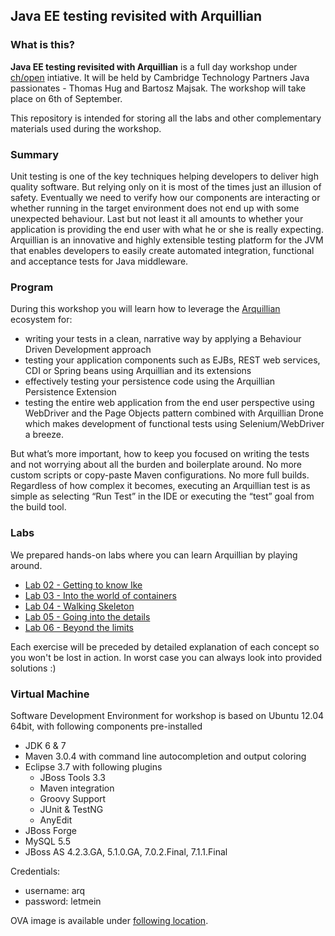 ## Java EE testing revisited with Arquillian

### What is this?

**Java EE testing revisited with Arquillian** is a full day workshop under [ch/open](http://www.ch-open.ch/wstage/workshop-tage/aktuelles-programm-2012/) intiative.  It will be held by Cambridge Technology Partners Java passionates - Thomas Hug and Bartosz Majsak.
The workshop will take place on 6th of September. 

This repository is intended for storing all the labs and other complementary materials used during the workshop.

### Summary

Unit testing is one of the key techniques helping developers to deliver high quality software. But relying only on it is most of the times just an illusion of safety. Eventually we need to verify how our components are interacting or whether running in the target environment does not end up with some unexpected behaviour. Last but not least it all amounts to whether your application is providing the end user with what he or she is really expecting.
Arquillian is an innovative and highly extensible testing platform for the JVM that enables developers to easily create automated integration, functional and acceptance tests for Java middleware.

### Program

During this workshop you will learn how to leverage the [Arquillian](http://arquillian.org/) ecosystem for:

* writing your tests in a clean, narrative way by applying a Behaviour Driven Development approach
* testing your application components such as EJBs, REST web services, CDI or Spring beans using Arquillian and its extensions
* effectively testing your persistence code using the Arquillian Persistence Extension
* testing the entire web application from the end user perspective using WebDriver and the Page Objects pattern combined with Arquillian Drone which makes development of functional tests using Selenium/WebDriver a breeze.

But what’s more important, how to keep you focused on writing the tests and not worrying about all the burden and boilerplate around. No more custom scripts or copy-paste Maven configurations. No more full builds. Regardless of how complex it becomes, executing an Arquillian test is as simple as selecting “Run Test” in the IDE or executing the “test” goal from the build tool.

### Labs

We prepared hands-on labs where you can learn Arquillian by playing around. 

* [Lab 02 - Getting to know Ike](https://github.com/ctpconsulting/chopen-workshop-arquillian/blob/master/lab02/README.md)
* [Lab 03 - Into the world of containers](https://github.com/ctpconsulting/chopen-workshop-arquillian/blob/master/lab03/README.md)
* [Lab 04 - Walking Skeleton](https://github.com/ctpconsulting/chopen-workshop-arquillian/blob/master/lab04/README.md)
* [Lab 05 - Going into the details](https://github.com/ctpconsulting/chopen-workshop-arquillian/blob/master/lab05/README.md)
* [Lab 06 - Beyond the limits](https://github.com/ctpconsulting/chopen-workshop-arquillian/blob/master/lab06/README.md)

Each exercise will be preceded by detailed explanation of each concept so you won't be lost in action. In worst case you can always look into provided solutions :)

### Virtual Machine

Software Development Environment for workshop is based on Ubuntu 12.04 64bit, with following components pre-installed
* JDK 6 & 7
* Maven 3.0.4 with command line autocompletion and output coloring
* Eclipse 3.7 with following plugins
  * JBoss Tools 3.3
  * Maven integration
  * Groovy Support
  * JUnit & TestNG
  * AnyEdit
* JBoss Forge
* MySQL 5.5
* JBoss AS 4.2.3.GA, 5.1.0.GA, 7.0.2.Final, 7.1.1.Final

Credentials:
* username: arq
* password: letmein

OVA image is available under [following location](http://images.workshoptage.ch/images/ws15/).